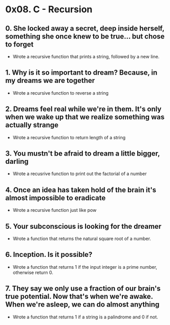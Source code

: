 # 0x08. C - Recursion

## 0. She locked away a secret, deep inside herself, something she once knew to be true... but chose to forget
* Wrote a recursive function that prints a string, followed by a new line.

## 1. Why is it so important to dream? Because, in my dreams we are together
* Wrote a recursive function to reverse a string

## 2. Dreams feel real while we're in them. It's only when we wake up that we realize something was actually strange
* Wrote a recursive function to return length of a string

## 3. You mustn't be afraid to dream a little bigger, darling
* Wrote a recusrive function to print out the factorial of a number

## 4. Once an idea has taken hold of the brain it's almost impossible to eradicate
* Wrote a recursive function just like pow

## 5. Your subconscious is looking for the dreamer
* Wrote a function that returns the natural square root of a number.

## 6. Inception. Is it possible?
* Wrote a function that returns 1 if the input integer is a prime number, otherwise return 0.

## 7. They say we only use a fraction of our brain's true potential. Now that's when we're awake. When we're asleep, we can do almost anything
* Wrote a function that returns 1 if a string is a palindrome and 0 if not.
